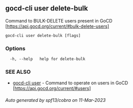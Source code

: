 ## gocd-cli user delete-bulk

Command to BULK-DELETE users present in GoCD [https://api.gocd.org/current/#bulk-delete-users]

```
gocd-cli user delete-bulk [flags]
```

### Options

```
  -h, --help   help for delete-bulk
```

### SEE ALSO

* [gocd-cli user](gocd-cli_user.md)	 - Command to operate on users in GoCD [https://api.gocd.org/current/#users]

###### Auto generated by spf13/cobra on 11-Mar-2023
